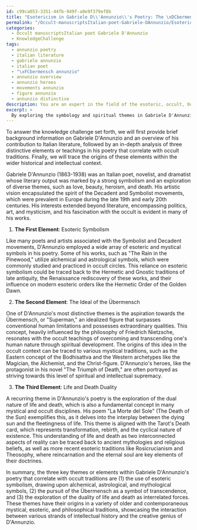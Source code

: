 ```yaml
---
id: c99ca053-3351-44fb-949f-a0e9f379ef8b
title: "Esotericism in Gabriele D\\'Annunzio\\'s Poetry: The \xDCbermensch, Life-Death Duality, and Symbolic Allusions"
permalink: "/Occult-manuscriptsItalian-poet-Gabriele-DAnnunzio/Esotericism-in-Gabriele-DAnnunzios-Poetry-The-\xDCbermensch-Life-Death-Duality-and-Symbolic-Allusions/"
categories:
  - Occult manuscriptsItalian poet Gabriele D'Annunzio
  - KnowledgeChallenge
tags:
  - annunzio poetry
  - italian literature
  - gabriele annunzio
  - italian poet
  - "\xFCbermensch annunzio"
  - annunzio overview
  - annunzio heroes
  - movements annunzio
  - figure annunzio
  - annunzio distinctive
description: You are an expert in the field of the esoteric, occult, Occult manuscriptsItalian poet Gabriele D'Annunzio and Education. You are a writer of tests, challenges, books and deep knowledge on Occult manuscriptsItalian poet Gabriele D'Annunzio for initiates and students to gain deep insights and understanding from. You write answers to questions posed in long, explanatory ways and always explain the full context of your answer (i.e., related concepts, formulas, examples, or history), as well as the step-by-step thinking process you take to answer the challenges. Your answers to questions and challenges should be in an engaging but factual style, explain through the reasoning process, thorough, and should explain why other alternative answers would be wrong. Summarize the key themes, ideas, and conclusions at the end.
excerpt: > 
  By exploring the symbology and spiritual themes in Gabriele D'Annunzio's works, identify at least three distinctive elements or teachings in his poetry that correlate with occult traditions and trace their origins within the wider historical and intellectual context.
---
```

To answer the knowledge challenge set forth, we will first provide brief background information on Gabriele D'Annunzio and an overview of his contribution to Italian literature, followed by an in-depth analysis of three distinctive elements or teachings in his poetry that correlate with occult traditions. Finally, we will trace the origins of these elements within the wider historical and intellectual context.

Gabriele D'Annunzio (1863-1938) was an Italian poet, novelist, and dramatist whose literary output was marked by a strong symbolism and an exploration of diverse themes, such as love, beauty, heroism, and death. His artistic vision encapsulated the spirit of the Decadent and Symbolist movements, which were prevalent in Europe during the late 19th and early 20th centuries. His interests extended beyond literature, encompassing politics, art, and mysticism, and his fascination with the occult is evident in many of his works.

1. **The First Element**: Esoteric Symbolism

Like many poets and artists associated with the Symbolist and Decadent movements, D'Annunzio employed a wide array of esoteric and mystical symbols in his poetry. Some of his works, such as "The Rain in the Pinewood," utilize alchemical and astrological symbols, which were commonly studied and practiced in occult circles. This reliance on esoteric symbolism could be traced back to the Hermetic and Gnostic traditions of late antiquity, the Renaissance rediscovery of these works, and their influence on modern esoteric orders like the Hermetic Order of the Golden Dawn.

2. **The Second Element**: The Ideal of the Übermensch

One of D'Annunzio's most distinctive themes is the aspiration towards the Übermensch, or "Superman," an idealized figure that surpasses conventional human limitations and possesses extraordinary qualities. This concept, heavily influenced by the philosophy of Friedrich Nietzsche, resonates with the occult teachings of overcoming and transcending one's human nature through spiritual development. The origins of this idea in the occult context can be traced to various mystical traditions, such as the Eastern concept of the Bodhisattva and the Western archetypes like the Magician, the Alchemist, and the Christ-figure. D'Annunzio's heroes, like the protagonist in his novel "The Triumph of Death," are often portrayed as striving towards this level of spiritual and intellectual supremacy.

3. **The Third Element**: Life and Death Duality

A recurring theme in D'Annunzio's poetry is the exploration of the dual nature of life and death, which is also a fundamental concept in many mystical and occult disciplines. His poem "La Morte del Sole" (The Death of the Sun) exemplifies this, as it delves into the interplay between the dying sun and the fleetingness of life. This theme is aligned with the Tarot's Death card, which represents transformation, rebirth, and the cyclical nature of existence. This understanding of life and death as two interconnected aspects of reality can be traced back to ancient mythologies and religious beliefs, as well as more recent esoteric traditions like Rosicrucianism and Theosophy, where reincarnation and the eternal soul are key elements of their doctrines.

In summary, the three key themes or elements within Gabriele D'Annunzio's poetry that correlate with occult traditions are (1) the use of esoteric symbolism, drawing upon alchemical, astrological, and mythological symbols, (2) the pursuit of the Übermensch as a symbol of transcendence, and (3) the exploration of the duality of life and death as interrelated forces. These themes have their origins in a variety of older and contemporaneous mystical, esoteric, and philosophical traditions, showcasing the interaction between various strands of intellectual history and the creative genius of D'Annunzio.
